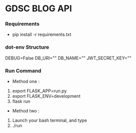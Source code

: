 # GDSC BLOG API

### Requirements
* pip install -r requirements.txt

### dot-env Structure
DEBUG=False
DB_URI=""
DB_NAME=""
JWT_SECRET_KEY=""

### Run Command
* Method one :
1. export FLASK_APP=run.py
2. export FLASK_ENV=development
3. flask run

* Method two :
1. Launch your bash terminal, and type
2. ./run
<br>